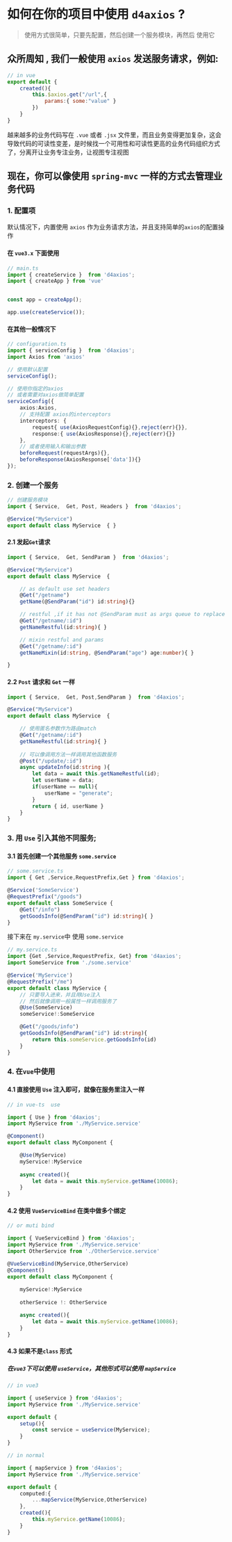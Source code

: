 # 如何在你的项目中使用 `d4axios` ?

> 使用方式很简单，只要先配置，然后创建一个服务模块，再然后 使用它

## 众所周知 , 我们一般使用 `axios` 发送服务请求，例如:

```js
// in vue
export default {
    created(){
        this.$axios.get("/url",{
            params:{ some:"value" }
        })
    }
}
```
越来越多的业务代码写在 `.vue` 或者 `.jsx` 文件里，而且业务变得更加复杂，这会导致代码的可读性变差，是时候找一个可用性和可读性更高的业务代码组织方式了，分离开让业务专注业务，让视图专注视图

## 现在，你可以像使用 `spring-mvc` 一样的方式去管理业务代码

### 1. 配置项

默认情况下，内置使用 `axios` 作为业务请求方法，并且支持简单的`axios`的配置操作

#### 在 `vue3.x` 下面使用
```ts
// main.ts
import { createService }  from 'd4axios';
import { createApp } from 'vue'


const app = createApp();

app.use(createService());

```
#### 在其他一般情况下
```ts
// configuration.ts
import { serviceConfig }  from 'd4axios';
import Axios from 'axios'

// 使用默认配置
serviceConfig();

// 使用你指定的axios
// 或者需要对axios做简单配置
serviceConfig({ 
    axios:Axios,
    // 支持配置 axios的interceptors
    interceptors: {
        request{ use(AxiosRequestConfig){},reject(err){}},
        response:{ use(AxiosResponse){},reject(err){}}
    },
    // 或者使用输入和输出参数
    beforeRequest(requestArgs){},
    beforeResponse(AxiosResponse['data']){}
});
```

### 2. 创建一个服务
```ts
// 创建服务模块
import { Service,  Get, Post, Headers }  from 'd4axios';

@Service("MyService")
export default class MyService  { }
```

#### 2.1 发起`Get`请求
```ts
import { Service,  Get, SendParam }  from 'd4axios';

@Service("MyService")
export default class MyService  { 

    // as default use set headers
    @Get("/getname")
    getName(@SendParam("id") id:string){}

    // restful ,if it has not @SendParam must as args queue to replace 
    @Get("/getname/:id")
    getNameRestful(id:string){ }

    // mixin restful and params
    @Get("/getname/:id")
    getNameMixin(id:string, @SendParam("age") age:number){ }

}
```

#### 2.2 `Post` 请求和 `Get` 一样

```ts
import { Service,  Get, Post,SendParam }  from 'd4axios';

@Service("MyService")
export default class MyService  { 

    // 使用匿名参数作为路由match
    @Get("/getname/:id")
    getNameRestful(id:string){ }
    
    // 可以像调用方法一样调用其他函数服务
    @Post("/update/:id")
    async updateInfo(id:string ){
        let data = await this.getNameRestful(id);
        let userName = data;
        if(userName == null){
            userName = "generate";
        }
        return { id, userName }
    }
}
```

### 3. 用 `Use` 引入其他不同服务;

#### 3.1 首先创建一个其他服务 `some.service`
```ts
// some.service.ts
import { Get ,Service,RequestPrefix,Get } from 'd4axios';

@Service('SomeService')
@RequestPrefix("/goods")
export default class SomeService {
    @Get("/info")
    getGoodsInfo(@SendParam("id") id:string){ }
}

```
接下来在 `my.service`中 使用  `some.service` 

```ts
// my.service.ts
import {Get ,Service,RequestPrefix, Get} from 'd4axios';
import SomeService from './some.service'

@Service('MyService')
@RequestPrefix("/me")
export default class MyService {
    // 只要导入进来，并且用Use注入
    // 然后就像调用一般属性一样调用服务了
    @Use(SomeService) 
    someService!:SomeService

    @Get("/goods/info")
    getGoodsInfo(@SendParam("id") id:string){ 
        return this.someService.getGoodsInfo(id)
    }
}

```

### 4. 在`vue`中使用

#### 4.1 直接使用 `Use` 注入即可，就像在服务里注入一样

```ts
// in vue-ts  use

import { Use } from 'd4axios';
import MyService from './MyService.service'

@Component()
export default class MyComponent {

    @Use(MyService) 
    myService!:MyService
    
    async created(){
        let data = await this.myService.getName(10086);
    }
}
```

#### 4.2 使用 `VueServiceBind` 在类中做多个绑定

```ts
// or muti bind

import { VueServiceBind } from 'd4axios';
import MyService from './MyService.service'
import OtherService from './OtherService.service'

@VueServiceBind(MyService,OtherService)
@Component()
export default class MyComponent {
    
    myService!:MyService
    
    otherService !: OtherService

    async created(){
        let data = await this.myService.getName(10086);
    }
}
```

#### 4.3 如果不是`class` 形式

##### 在`vue3`下可以使用 `useService`，其他形式可以使用 `mapService`

```ts
// in vue3 

import { useService } from 'd4axios';
import MyService from './MyService.service'

export default {
    setup(){
        const service = useService(MyService);
    }
}
```

```ts
// in normal 

import { mapService } from 'd4axios';
import MyService from './MyService.service'

export default {
    computed:{
        ...mapService(MyService,OtherService)
    },
    created(){
        this.myService.getName(10086);
    }
}
```